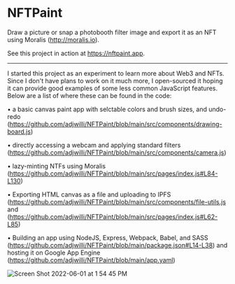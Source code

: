 # NFTPaint

Draw a picture or snap a photobooth filter image and export it as an NFT using Moralis (http://moralis.io).

See this project in action at https://nftpaint.app.

---

I started this project as an experiment to learn more about Web3 and NFTs. Since I don't have plans to work on it much more, I open-sourced it hoping it can provide good examples of some less common JavaScript features. Below are a list of where these can be found in the code:

• a basic canvas paint app with selctable colors and brush sizes, and undo-redo (https://github.com/adjwilli/NFTPaint/blob/main/src/components/drawing-board.js)

• directly accessing a webcam and applying standard filters (https://github.com/adjwilli/NFTPaint/blob/main/src/components/camera.js)

• lazy-minting NTFs using Moralis (https://github.com/adjwilli/NFTPaint/blob/main/src/pages/index.js#L84-L130)

• Exporting HTML canvas as a file and uploading to IPFS (https://github.com/adjwilli/NFTPaint/blob/main/src/components/file-utils.js and (https://github.com/adjwilli/NFTPaint/blob/main/src/pages/index.js#L62-L85)

• Building an app using NodeJS, Express, Webpack, Babel, and SASS (https://github.com/adjwilli/NFTPaint/blob/main/package.json#L14-L38) and hosting it on Google App Engine (https://github.com/adjwilli/NFTPaint/blob/main/app.yaml)

![Screen Shot 2022-06-01 at 1 54 45 PM](https://user-images.githubusercontent.com/260890/171486965-86703d1b-8de2-451b-b612-c32dd3983aae.png)

